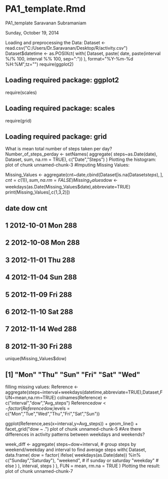 PA1_template.Rmd
================
PA1_template
Saravanan Subramaniam

Sunday, October 19, 2014

Loading and preprocessing the Data:
Dataset <- read.csv("C:/Users/Dr.Saravanan/Desktop/R/activity.csv")
Dataset$datetime <- as.POSIXct(
  with(
    Dataset,
    paste(
      date,
      paste(interval %/% 100, interval %% 100, sep=":"))
  ),
  format="%Y-%m-%d %H:%M",tz="")
require(ggplot2)
## Loading required package: ggplot2
require(scales)
## Loading required package: scales
require(grid)
## Loading required package: grid
What is mean total number of steps taken per day?
Number_of_steps_perday <- setNames(
  aggregate(
    steps~as.Date(date),
    Dataset,
    sum,
    na.rm = TRUE),
  c("Date","Steps")
)
Plotting the histogram:
plot of chunk unnamed-chunk-3 #Imputing Missing Values:

Missing_Values <- aggregate(cnt~date,cbind(Dataset[is.na(Dataset$steps),],cnt=c(1)),sum,na.rm = FALSE)
Missing_Values$dow <- weekdays(as.Date(Missing_Values$date),abbreviate=TRUE)
print(Missing_Values[,c(1,3,2)])
##         date dow cnt
## 1 2012-10-01 Mon 288
## 2 2012-10-08 Mon 288
## 3 2012-11-01 Thu 288
## 4 2012-11-04 Sun 288
## 5 2012-11-09 Fri 288
## 6 2012-11-10 Sat 288
## 7 2012-11-14 Wed 288
## 8 2012-11-30 Fri 288
unique(Missing_Values$dow)
## [1] "Mon" "Thu" "Sun" "Fri" "Sat" "Wed"
filling missing values:
Reference <- aggregate(steps~interval+weekdays(datetime,abbreviate=TRUE),Dataset,FUN=mean,na.rm=TRUE)
colnames(Reference) <- c("interval","dow","Avg_steps")
Reference$dow <- factor(Reference$dow,levels = c("Mon","Tue","Wed","Thu","Fri","Sat","Sun"))

ggplot(Reference,aes(x=interval,y=Avg_steps)) + geom_line() + facet_grid("dow ~ .")
plot of chunk unnamed-chunk-5 #Are there differences in activity patterns between weekdays and weekends?

week_diff <- aggregate(
  steps~dow+interval,  # group steps by weekend/weekday and interval to find average steps 
  with(
    Dataset,
    data.frame(
      dow = factor(
        ifelse(
          weekdays(as.Date(date)) %in% c("Sunday","Saturday"),
          "weekend",  # if sunday or saturday
          "weekday"   # else
        )
      ),
      interval,
      steps
    )
  ),
  FUN = mean,
  rm.na = TRUE
)
Plotting the result:
plot of chunk unnamed-chunk-7
